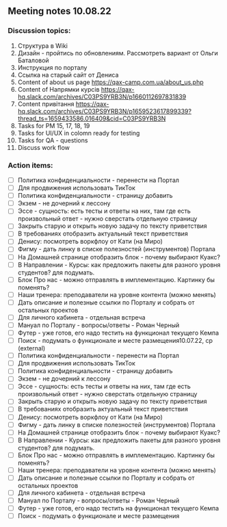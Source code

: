 ## Meeting notes 10.08.22

### Discussion topics: 

1. Структура в Wiki 
2. Дизайн - пройтись по обновлениям. Рассмотреть вариант от Ольги Баталовой 
3. Инструкция по порталу 
4. Ccылка на старый сайт от Дениса 
5. Content of about us page https://qax-camp.com.ua/about_us.php 
6. Content of Напрямки курсів https://qax-hq.slack.com/archives/C03PS9YRB3N/p1660112697831839 
7. Content привітання https://qax-hq.slack.com/archives/C03PS9YRB3N/p1659523617899339?thread_ts=1659433586.016409&cid=C03PS9YRB3N 
8. Tasks for PM 15, 17, 18, 19 
9. Tasks for UI/UX in colomn ready for testing 
10. Tasks for QA - questions 
11. Discuss work flow  

### Action items:

- [ ] Политика конфиденциальности - перенести на Портал
- [ ] Для продвижения использовать ТикТок
- [ ] Политика конфиденциальности -  страницу добавить
- [ ] Экзем - не дочерний к лессону
- [ ] Эссе - сущность: есть тесты и ответы на них, там где есть произвольный ответ - нужно сверстать отдельную страницу
- [ ] Закрыть старую и открыть новую задачу по тексту приветствия
- [ ] В требованиях отобразить актуальный текст приветствия
- [ ] Денису: посмотреть воркфлоу от Кати (на Миро)
- [ ] Фигму - дать линку в списке полезностей (инструментов) Портала
- [ ] На Домашней странице отобразить блок - почему выбирают Куакс?
- [ ] В Направлении - Курсы: как предложить пакеты для разного уровня студентов? для подумать.
- [ ] Блок Про нас - можно отправлять в имплементацию. Картинку бы поменять?
- [ ] Наши тренера: преподаватели на уровне контента (можно менять)
- [ ] Дать описание и полезные ссылки по Порталу и собрать от остальных проектов
- [ ] Для личного кабинета - отдельная встреча
- [ ] Мануал по Порталу - вопросы/ответы - Роман Черный
- [ ] Футер - уже готов, его надо тестить на функционал текущего Кемпа
- [ ] Поиск - подумать о функционале и месте размещения10.07.22, ср (external)
- [ ] Политика конфиденциальности - перенести на Портал
- [ ] Для продвижения использовать ТикТок
- [ ] Политика конфиденциальности -  страницу добавить
- [ ] Экзем - не дочерний к лессону
- [ ] Эссе - сущность: есть тесты и ответы на них, там где есть произвольный ответ - нужно сверстать отдельную страницу
- [ ] Закрыть старую и открыть новую задачу по тексту приветствия
- [ ] В требованиях отобразить актуальный текст приветствия
- [ ] Денису: посмотреть воркфлоу от Кати (на Миро)
- [ ] Фигму - дать линку в списке полезностей (инструментов) Портала
- [ ] На Домашней странице отобразить блок - почему выбирают Куакс?
- [ ] В Направлении - Курсы: как предложить пакеты для разного уровня студентов? для подумать.
- [ ] Блок Про нас - можно отправлять в имплементацию. Картинку бы поменять?
- [ ] Наши тренера: преподаватели на уровне контента (можно менять)
- [ ] Дать описание и полезные ссылки по Порталу и собрать от остальных проектов
- [ ] Для личного кабинета - отдельная встреча
- [ ] Мануал по Порталу - вопросы/ответы - Роман Черный
- [ ] Футер - уже готов, его надо тестить на функционал текущего Кемпа
- [ ] Поиск - подумать о функционале и месте размещения
